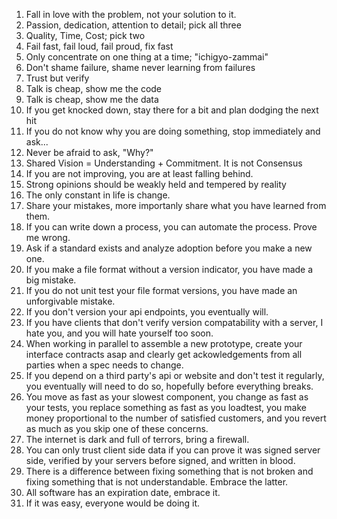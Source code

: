 1. Fall in love with the problem, not your solution to it.
1. Passion, dedication, attention to detail; pick all three
1. Quality, Time, Cost; pick two
1. Fail fast, fail loud, fail proud, fix fast
1. Only concentrate on one thing at a time; "ichigyo-zammai"
1. Don't shame failure, shame never learning from failures
1. Trust but verify
1. Talk is cheap, show me the code
1. Talk is cheap, show me the data
1. If you get knocked down, stay there for a bit and plan dodging the next hit
1. If you do not know why you are doing something, stop immediately and ask...
1. Never be afraid to ask, "Why?"
1. Shared Vision = Understanding + Commitment.  It is not Consensus
1. If you are not improving, you are at least falling behind.
1. Strong opinions should be weakly held and tempered by reality
1. The only constant in life is change.
1. Share your mistakes, more importanly share what you have learned from them.
1. If you can write down a process, you can automate the process. Prove me wrong.
1. Ask if a standard exists and analyze adoption before you make a new one.
1. If you make a file format without a version indicator, you have made a big mistake.
1. If you do not unit test your file format versions, you have made an unforgivable mistake.
1. If you don't version your api endpoints, you eventually will.
1. If you have clients that don't verify version compatability with a server, I hate you, and you will hate yourself too soon.
1. When working in parallel to assemble a new prototype, create your interface contracts asap and clearly get ackowledgements from all parties when a spec needs to change.
1. If you depend on a third party's api or website and don't test it regularly, you eventually will need to do so, hopefully before everything breaks.
1. You move as fast as your slowest component, you change as fast as your tests, you replace something as fast as you loadtest, you make money proportional to the number of satisfied customers, and you revert as much as you skip one of these concerns.
1. The internet is dark and full of terrors, bring a firewall.
1. You can only trust client side data if you can prove it was signed server side, verified by your servers before signed, and written in blood.
1. There is a difference between fixing something that is not broken and fixing something that is not understandable. Embrace the latter.
1. All software has an expiration date, embrace it.
1. If it was easy, everyone would be doing it.
